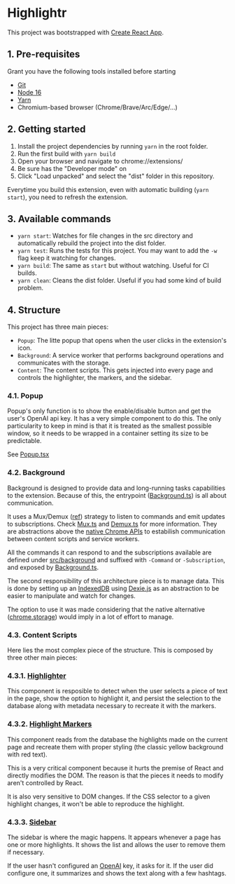# Highlightr


This project was bootstrapped with [Create React App](https://github.com/facebook/create-react-app).

## 1. Pre-requisites
Grant you have the following tools installed before starting
- [Git](https://git-scm.com/downloads)
- [Node 16](https://nodejs.org/en/)
- [Yarn](https://yarnpkg.com/)
- Chromium-based browser (Chrome/Brave/Arc/Edge/...)

## 2. Getting started

1. Install the project dependencies by running `yarn` in the root folder.
2. Run the first build with `yarn build`
3. Open your browser and navigate to chrome://extensions/
4. Be sure has the "Developer mode" on
5. Click "Load unpacked" and select the "dist" folder in this repository.

Everytime you build this extension, even with automatic building (`yarn start`), you need to refresh the extension.

## 3. Available commands

- `yarn start`: Watches for file changes in the src directory and automatically rebuild the project into the dist folder.
- `yarn test`:  Runs the tests for this project. You may want to add the `-w` flag keep it watching for changes.
- `yarn build`: The same as `start` but without watching. Useful for CI builds.
- `yarn clean`: Cleans the dist folder. Useful if you had some kind of build problem.

## 4. Structure

This project has three main pieces:
- `Popup`: The litte popup that opens when the user clicks in the extension's icon.
- `Background`: A service worker that performs background operations and communicates with the storage.
- `Content`: The content scripts. This gets injected into every page and controls the highlighter, the markers, and the sidebar.

### 4.1. Popup

Popup's only function is to show the enable/disable button and get the user's OpenAI api key. It has a very simple component to do this.
The only particularity to keep in mind is that it is treated as the smallest possible window, so it needs to be wrapped in a container setting its size to be predictable.

See [Popup.tsx](./src/Popup.tsx)

### 4.2. Background

Background is designed to provide data and long-running tasks capabilities to the extension. Because of this, the entrypoint ([Background.ts](./src/Background.ts)) is all about communication.

It uses a Mux/Demux ([ref](https://en.wikipedia.org/wiki/Multiplexer)) strategy to listen to commands and emit updates to subscriptions. Check [Mux.ts](./src/util/communication/Mux.ts) and [Demux.ts](./src/util/communication/Demux.ts) for more information. They are abstractions above the [native Chrome APIs](developer.chrome.com/docs/extensions/reference/runtime/) to estabilish communication between content scripts and service workers.

All the commands it can respond to and the subscriptions available are defined under [src/background](./src/background/) and suffixed with `-Command` or `-Subscription`, and exposed by [Background.ts](./src/Background.ts).

The second responsibility of this architecture piece is to manage data. This is done by setting up an [IndexedDB](https://developer.mozilla.org/en-US/docs/Web/API/IndexedDB_API) using [Dexie.js](https://dexie.org/) as an abstraction to be easier to manipulate and watch for changes.

The option to use it was made considering that the native alternative ([chrome.storage](https://developer.chrome.com/docs/extensions/reference/storage/)) would imply in a lot of effort to manage.

### 4.3. Content Scripts

Here lies the most complex piece of the structure. This is composed by three other main pieces:

### 4.3.1. [Highlighter](./src/components/Highlighter/)
This component is resposible to detect when the user selects a piece of text in the page, show the option to highlight it, and persist the selection to the database along with metadata necessary to recreate it with the markers.

### 4.3.2. [Highlight Markers](./src/components/HighlightMarkers/)
This component reads from the database the highlights made on the current page and recreate them with proper styling (the classic yellow background with red text).

This is a very critical component because it hurts the premise of React and directly modifies the DOM. The reason is that the pieces it needs to modify aren't controlled by React.

It is also very sensitive to DOM changes. If the CSS selector to a given highlight changes, it won't be able to reproduce the highlight.

### 4.3.3. [Sidebar](./src/components/Sidebar/)
The sidebar is where the magic happens. It appears whenever a page has one or more highlights. It shows the list and allows the user to remove them if necessary.

If the user hasn't configured an [OpenAI](https://openai.com/) key, it asks for it. If the user did configure one, it summarizes and shows the text along with a few hashtags.
